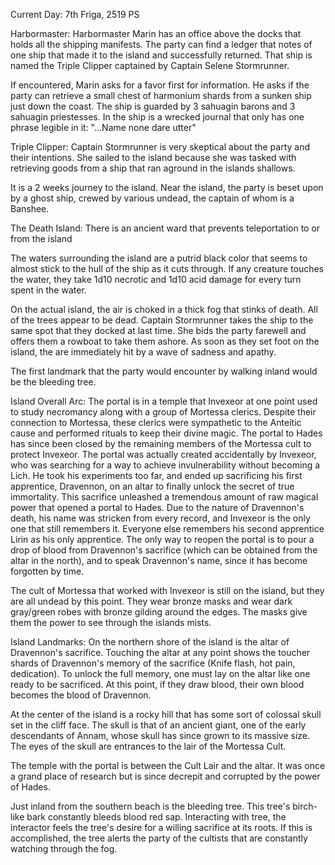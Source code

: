 Current Day: 7th Friga, 2519 PS

Harbormaster:
Harbormaster Marin has an office above the docks that holds all the shipping manifests. The party can find a ledger that notes of one ship that made it to the island and successfully returned. That ship is named the Triple Clipper captained by Captain Selene Stormrunner.

If encountered, Marin asks for a favor first for information. He asks if the party can retrieve a small chest of harmonium shards from a sunken ship just down the coast. The ship is guarded by 3 sahuagin barons and 3 sahuagin priestesses. In the ship is a wrecked journal that only has one phrase legible in it: "…Name none dare utter"

Triple Clipper:
Captain Stormrunner is very skeptical about the party and their intentions. She sailed to the island because she was tasked with retrieving goods from a ship that ran aground in the islands shallows.

It is a 2 weeks journey to the island. Near the island, the party is beset upon by a ghost ship, crewed by various undead, the captain of whom is a Banshee.

The Death Island:
There is an ancient ward that prevents teleportation to or from the island

The waters surrounding the island are a putrid black color that seems to almost stick to the hull of the ship as it cuts through. If any creature touches the water, they take 1d10 necrotic and 1d10 acid damage for every turn spent in the water.

On the actual island, the air is choked in a thick fog that stinks of death. All of the trees appear to be dead. Captain Stormrunner takes the ship to the same spot that they docked at last time. She bids the party farewell and offers them a rowboat to take them ashore. As soon as they set foot on the island, the are immediately hit by a wave of sadness and apathy.

The first landmark that the party would encounter by walking inland would be the bleeding tree.

Island Overall Arc:
The portal is in a temple that Invexeor at one point used to study necromancy along with a group of Mortessa clerics. Despite their connection to Mortessa, these clerics were sympathetic to the Anteitic cause and performed rituals to keep their divine magic. The portal to Hades has since been closed by the remaining members of the Mortessa cult to protect Invexeor. The portal was actually created accidentally by Invexeor, who was searching for a way to achieve invulnerability without becoming a Lich. He took his experiments too far, and ended up sacrificing his first apprentice, Dravennon, on an altar to finally unlock the secret of true immortality. This sacrifice unleashed a tremendous amount of raw magical power that opened a portal to Hades. Due to the nature of Dravennon's death, his name was stricken from every record, and Invexeor is the only one that still remembers it. Everyone else remembers his second apprentice Lirin as his only apprentice. The only way to reopen the portal is to pour a drop of blood from Dravennon's sacrifice (which can be obtained from the altar in the north), and to speak Dravennon's name, since it has become forgotten by time.

The cult of Mortessa that worked with Invexeor is still on the island, but they are all undead by this point. They wear bronze masks and wear dark gray/green robes with bronze gilding around the edges. The masks give them the power to see through the islands mists.

Island Landmarks:
On the northern shore of the island is the altar of Dravennon's sacrifice. Touching the altar at any point shows the toucher shards of Dravennon's memory of the sacrifice (Knife flash, hot pain, dedication). To unlock the full memory, one must lay on the altar like one ready to be sacrificed. At this point, if they draw blood, their own blood becomes the blood of Dravennon.

At the center of the island is a rocky hill that has some sort of colossal skull set in the cliff face. The skull is that of an ancient giant, one of the early descendants of Annam, whose skull has since grown to its massive size. The eyes of the skull are entrances to the lair of the Mortessa Cult.

The temple with the portal is between the Cult Lair and the altar. It was once a grand place of research but is since decrepit and corrupted by the power of Hades.

Just inland from the southern beach is the bleeding tree. This tree's birch-like bark constantly bleeds blood red sap. Interacting with tree, the interactor feels the tree's desire for a willing sacrifice at its roots. If this is accomplished, the tree alerts the party of the cultists that are constantly watching through the fog.